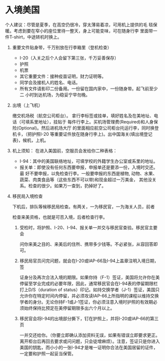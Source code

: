 # 入境美国

个人建议：尽管是夏季，在高空仍很冷，穿太薄易着凉，可用机上提供的毛毯保暖。考虑到要在窄小的座位里待一整天，身上可能变味，可在随身行李里面带一件T-shirt，中途转机时换上。

1. 重要文件贴身带，千万别放在行李箱里（登机检查）
   *  I-20（入关之后个人会留下第三张，千万妥善保存）
   *  护照
   * 机票
   * 其它重要文件：接种疫苗证明，财力证明等。
   * 同学会及接机人的姓名、电话。
   * 所有文件请影印二份备用。一份留在国内家中，一份随身带。起飞前至少二     小时到达机场，为稳妥宁早勿晚。
2. 出境（上飞机）

   缴交机场税（航空公司柜台）。   拿行李标签或挂单，填好姓名及在美地址、电话（可填系里地址），挂贴于   每件行李上。买机场管理费\(Required\)和人身保险\(Optional\)。然后进机场大厅   的里面相应航空公司柜台托运行李，同时换登机卡，（把护照I-20   等重要证件放在随身行李上\)。出中国海关\(填出境登记表\)，候机，上机。

3. 机上须知： 在进入美国前，空服员会发给你二种表格：
   * I-94：其中的美国联络地址，可填学校的外籍学生办公室或系里的地址。
   * 报关单：即使没有任何东西要申报，申报单还是要添一份，入境时交还。最 好不要申报，以免检查行李。一般要申报的东西是植物, 动物、水果、蔬菜、肉类食品等（这些东西不可以带\)和现金超过一万美金， 其他没关系。检查的很少。如果万一查到，扔掉好了。
4. 移民局入境检查

   下机后，排队等候移民局检查。有两关，一为移民官，一为海关人员，前者

   检查来美资格，也就是可否入境，后者检查行李。

   1. 受检时，将护照、I-20、I-94、报关单一并交与移民官查验。移民官主要会

      问你来美之目的、来美后的住所、携带多少钱等。不必紧张，从容回答即可。

   2. 移民局官员问完问题，就会在I-20或IAP-66及I-94上盖章注明入境日期，签

      证身分及再次合法入境的期限。如果你持（F-1）签证，美国将允许你在美停留至学业完成的必要年限，因此，通常移民官会在I-94表的停留期限栏打上D/S（duration of status）印记。如持交换学者（J-1）签证，美国只允许你在特定时间内停留，并必须攻读IAP-66上所指明的课程以维持交换学者的身分。无论你持F-1或J-1签证，你必须注意入境时护照的有效期必须始终保持比预定在美停留期限多出六个月以上。

   3. 移民官会将I-94的出境部分撕下，钉在护照上，并将I-20或IAP-66的第三页

      一并交还给你。（你要立即确认添加资料无误，如果有错误立即要求更正。离开柜台后再回去要求或问问题，只会徒增麻烦）。注意，签证只是你进入美国的钥匙，而小小的一张I-94才是唯一证明你合法在美国居留的证件，一定要和护照一起妥当保管。



